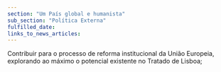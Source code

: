 ```yaml
---
section: "Um País global e humanista"
sub_section: "Política Externa"
fulfilled_date:
links_to_news_articles:
---
```


Contribuir para o processo de reforma institucional da União Europeia, explorando ao máximo o potencial existente no Tratado de Lisboa;